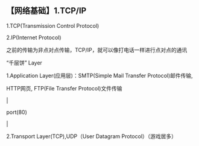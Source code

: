 ## 【网络基础】1.TCP/IP



1.TCP(Transmission Control Protocol)

2.IP(Internet Protocol)



之前的传输为非点对点传输，TCP/IP，就可以像打电话一样进行点对点的通讯



“千层饼” Layer

1.Application Layer(应用层)：SMTP(Simple Mail Transfer Protocol)邮件传输,

HTTP网页, FTP(File Transfer Protocol)文件传输

|

port(80)

|

2.Transport Layer(TCP),UDP（User Datagram Protocol）（游戏居多）
